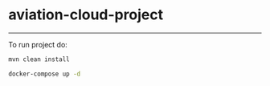 # aviation-cloud-project

____
To run project do:

```bash
mvn clean install
```
```bash
docker-compose up -d
```
